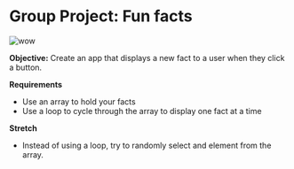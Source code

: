 # Group Project: Fun facts

![wow](http://i.giphy.com/vCcWbAAI9iskU.gif)

**Objective:**  Create an app that displays a new fact to a user when they click a button.


**Requirements**

+ Use an array to hold your facts
+ Use a loop to cycle through the array to display one fact at a time

**Stretch**

+ Instead of using a loop, try to randomly select and element from the array.  


